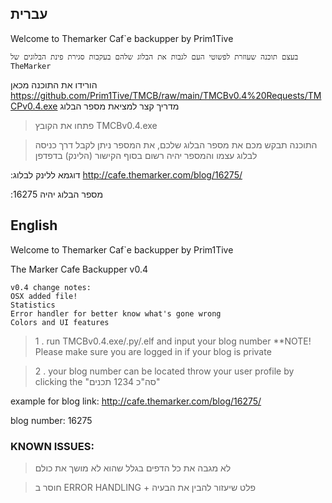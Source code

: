 ## עברית

Welcome to Themarker Caf`e backupper by Prim1Tive

`בעצם תוכנה שעוזרת לפשוטי העם לגבות את הבלוג שלהם בעקבות סגירת פינת הבלוגים של TheMarker`
 
הורידו את התוכנה מכאן https://github.com/Prim1Tive/TMCB/raw/main/TMCBv0.4%20Requests/TMCPv0.4.exe
מדריך קצר למציאת מספר הבלוג
> פתחו את הקובץ TMCBv0.4.exe

> התוכנה תבקש מכם את מספר הבלוג שלכם, את המספר ניתן לקבל דרך כניסה לבלוג עצמו והמספר יהיה רשום בסוף הקישור (הלינק) בדפדפן 




:דוגמא ללינק לבלוג
http://cafe.themarker.com/blog/16275/

:מספר הבלוג יהיה
16275




## English


Welcome to Themarker Caf`e backupper by Prim1Tive

The Marker Cafe Backupper v0.4


```
v0.4 change notes:
OSX added file!
Statistics
Error handler for better know what's gone wrong
Colors and UI features
```

> 1 . run TMCBv0.4.exe/.py/.elf and input your blog number **NOTE! Please make sure you are logged in if your blog is private

> 2 . your blog number can be located throw your user profile by clicking the "סה"כ 1234 תכנים"


example for blog link:
http://cafe.themarker.com/blog/16275/

blog number:
16275




### KNOWN ISSUES:
> לא מגבה את כל הדפים בגלל שהוא לא מושך את כולם

> חוסר ב ERROR HANDLING + פלט שיעזור להבין את הבעיה
